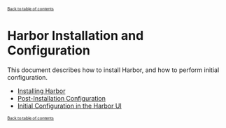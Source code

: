 <a style="font-size:9px" href="../../_index.md">Back to table of contents</a>

# Harbor Installation and Configuration

This document describes how to install Harbor, and how to perform initial configuration.

- [Installing Harbor](installation/_index.md)
- [Post-Installation Configuration](configuration/_index.md)
- [Initial Configuration in the Harbor UI](configuration/initial_config_ui.md)

<a style="font-size:9px" href="../../_index.md">Back to table of contents</a>
